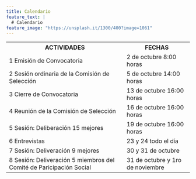 ```yaml
---
title: Calendario
feature_text: |
  # Calendario
feature_image: "https://unsplash.it/1300/400?image=1061"
---
```



<table><tbody><tr><th>ACTIVIDADES</th><th>FECHAS</th></tr><tr><td>1 Emisión de Convocatoria</td><td>2 de octubre 8:00 horas</td></tr><tr><td>2 Sesión ordinaria de la Comisión de Selección</td><td>5 de octubre 14:00 horas</td></tr><tr><td>3 Cierre de Convocatoria</td><td>13 de octubre 16:00 horas</td></tr><tr><td>4 Reunión de la Comisión de Selección</td><td>16 de octubre 16:00 horas</td></tr><tr><td>5 Sesión: Deliberación 15 mejores</td><td>19 de octubre 16:00 horas</td></tr><tr><td>6 Entrevistas</td><td>23 y 24 todo el día</td></tr><tr><td>7 Sesión: Deliveración 9 mejores</td><td>30 y 31 de octubre</td></tr><tr><td>8 Sesión: Deliveración 5 miembros del Comité de Paricipación Social</td><td>31 de octubre y 1ro de noviembre</td></tr></tbody></table>
